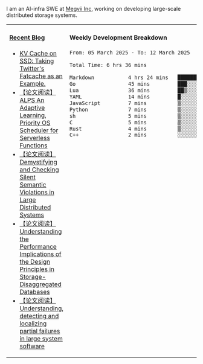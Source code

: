 I am an AI-infra SWE at [Megvii Inc](https://en.megvii.com/), working on developing large-scale distributed storage systems.

<table width="960px">
<tr>
<td valign="top" width="50%">

#### <a href="https://www.kongjun18.me" target="_blank">Recent Blog</a>

<!-- BLOG-POST-LIST:START -->
- [KV Cache on SSD: Taking Twitter&#39;s Fatcache as an Example.](https://kongjun18.github.io/posts/kv-cache-on-disk-taking-twitters-fatcache-as-an-example/)
- [【论文阅读】ALPS An Adaptive Learning, Priority OS Scheduler for Serverless Functions](https://kongjun18.github.io/posts/alps-an-adaptive-learning-priority-os-scheduler-for-serverless-functions/)
- [【论文阅读】Demystifying and Checking Silent Semantic Violations in Large Distributed Systems](https://kongjun18.github.io/posts/demystifying-and-checking-silent-semantic-violations-in-large-distributed-systems/)
- [【论文阅读】Understanding the Performance Implications of the Design Principles in Storage-Disaggregated Databases](https://kongjun18.github.io/posts/understanding-the-performance-implications-of-the-design-principles-in-storage-disaggregated-databases/)
- [【论文阅读】Understanding, detecting and localizing partial failures in large system software](https://kongjun18.github.io/posts/understanding-detecting-and-localizing-partial-failures-in-large-system-software/)
<!-- BLOG-POST-LIST:END -->

</td>
<td valign="top" width="50%">

#### Weekly Development Breakdown

<!--START_SECTION:waka-->

```txt
From: 05 March 2025 - To: 12 March 2025

Total Time: 6 hrs 36 mins

Markdown           4 hrs 24 mins   ████████████████▓░░░░░░░░   66.72 %
Go                 45 mins         ███░░░░░░░░░░░░░░░░░░░░░░   11.46 %
Lua                36 mins         ██▒░░░░░░░░░░░░░░░░░░░░░░   09.21 %
YAML               14 mins         █░░░░░░░░░░░░░░░░░░░░░░░░   03.55 %
JavaScript         7 mins          ▒░░░░░░░░░░░░░░░░░░░░░░░░   01.92 %
Python             7 mins          ▒░░░░░░░░░░░░░░░░░░░░░░░░   01.88 %
sh                 5 mins          ▒░░░░░░░░░░░░░░░░░░░░░░░░   01.41 %
C                  5 mins          ▒░░░░░░░░░░░░░░░░░░░░░░░░   01.39 %
Rust               4 mins          ▒░░░░░░░░░░░░░░░░░░░░░░░░   01.02 %
C++                2 mins          ░░░░░░░░░░░░░░░░░░░░░░░░░   00.59 %
```

<!--END_SECTION:waka-->
</td>
</tr>

</table>
